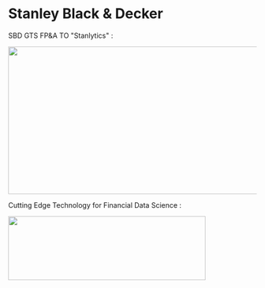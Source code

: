 
# Stanley Black & Decker 


SBD GTS FP&A TO  "Stanlytics" : 

<img src="https://www.workfront.com/sites/default/files/2020-12/logo_stanley-black-decker_white%20%281%29.png" width="600" height="300">



Cutting Edge Technology for Financial Data Science : 

<img src="https://rstudio.com/wp-content/uploads/2018/10/RStudio-Logo-White.png" width="400" height="130">
